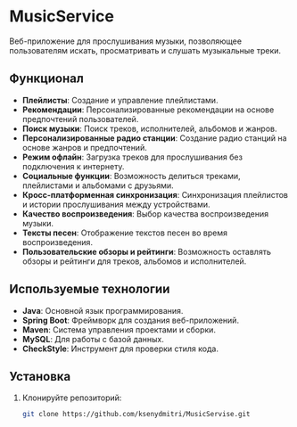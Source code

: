 # MusicService

Веб-приложение для прослушивания музыки, позволяющее пользователям искать, просматривать и слушать музыкальные треки.

## Функционал

- **Плейлисты**: Создание и управление плейлистами.
- **Рекомендации**: Персонализированные рекомендации на основе предпочтений пользователей.
- **Поиск музыки**: Поиск треков, исполнителей, альбомов и жанров.
- **Персонализированные радио станции**: Создание радио станций на основе жанров и предпочтений.
- **Режим офлайн**: Загрузка треков для прослушивания без подключения к интернету.
- **Социальные функции**: Возможность делиться треками, плейлистами и альбомами с друзьями.
- **Кросс-платформенная синхронизация**: Синхронизация плейлистов и истории прослушивания между устройствами.
- **Качество воспроизведения**: Выбор качества воспроизведения музыки.
- **Тексты песен**: Отображение текстов песен во время воспроизведения.
- **Пользовательские обзоры и рейтинги**: Возможность оставлять обзоры и рейтинги для треков, альбомов и исполнителей.

## Используемые технологии

- **Java**: Основной язык программирования.
- **Spring Boot**: Фреймворк для создания веб-приложений.
- **Maven**: Система управления проектами и сборки.
- **MySQL**: Для работы с базой данных.
- **CheckStyle**: Инструмент для проверки стиля кода.

## Установка

1. Клонируйте репозиторий:
   ```sh
   git clone https://github.com/ksenydmitri/MusicServise.git

